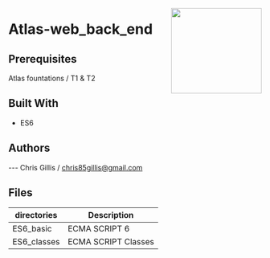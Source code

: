 <p>
<img width="180" height="170" src="https://intranet.atlasschool.com/assets/atlas-logo-full-2-d56b1431911b126479d2448a1cb813950fc86e4755058fc4a7bc1a902fd200e6.png" align="right" >
</p>

# Atlas-web_back_end

## Prerequisites

Atlas fountations / T1 & T2

## Built With

- ES6

## Authors

--- Chris Gillis / chris85gillis@gmail.com

## Files

| directories                              | Description                               |
| ---------------------------------------- | ----------------------------------------- |
| ES6_basic                                | ECMA SCRIPT 6                             |
| ES6_classes                              | ECMA SCRIPT Classes                       |
